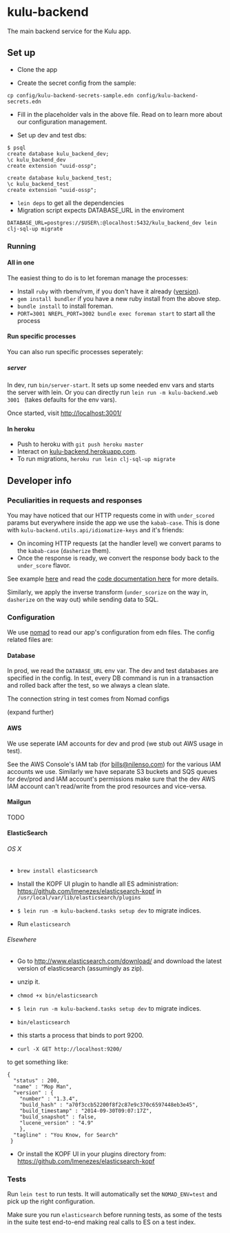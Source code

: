 # kulu-backend

The main backend service for the Kulu app.

## Set up

* Clone the app

* Create the secret config from the sample:
```
cp config/kulu-backend-secrets-sample.edn config/kulu-backend-secrets.edn
```
* Fill in the placeholder vals in the above file. Read on to learn
  more about our configuration management.

* Set up dev and test dbs:
```
$ psql
create database kulu_backend_dev;
\c kulu_backend_dev
create extension "uuid-ossp";

create database kulu_backend_test;
\c kulu_backend_test
create extension "uuid-ossp";
```
* `lein deps` to get all the dependencies
* Migration script expects DATABASE_URL in the enviroment
```
DATABASE_URL=postgres://$USER\:@localhost:5432/kulu_backend_dev lein clj-sql-up migrate
```

### Running

#### All in one

The easiest thing to do is to let foreman manage the processes:

+ Install `ruby` with rbenv/rvm, if you don't have it already
  ([version](.ruby-version)).
+ `gem install bundler` if you have a new ruby install from the above step.
+ `bundle install` to install foreman.
+ `PORT=3001 NREPL_PORT=3002 bundle exec foreman start` to start all the process

#### Run specific processes

You can also run specific processes seperately:

##### server
In dev, run `bin/server-start`. It sets up some needed env vars and
starts the server with lein. Or you can directly run `lein run -m kulu-backend.web 3001
` (takes defaults for the env vars).

Once started, visit [http://localhost:3001/](http://localhost:3001/)

#### In heroku

* Push to heroku with `git push heroku master`
* Interact on
  [kulu-backend.herokuapp.com](https://kulu-backend.herokuapp.com).
* To run migrations, `heroku run lein clj-sql-up migrate`

## Developer info

### Peculiarities in requests and responses

You may have noticed that our HTTP requests come in with
`under_scored` params but everywhere inside the app we use the
`kabab-case`. This is done with
`kulu-backend.utils.api/idiomatize-keys` and it's friends:

+ On incoming HTTP requests (at the handler level) we convert params
  to the `kabab-case` (`dasherize` them).
+ Once the response is ready, we convert the response body back to the
  `under_score` flavor.

See example [here](src/kulu_backend/handler.clj) and read the
[code documentation here](src/kulu_backend/utils/api.clj) for more
details.

Similarly, we apply the inverse transform (`under_scorize` on the way
in, `dasherize` on the way out) while sending data to SQL.

### Configuration

We use [nomad](https://github.com/james-henderson/nomad) to read our
app's configuration from edn files. The config related files are:

#### Database

In prod, we read the `DATABASE_URL` env var. The dev and test
databases are specified in the config. In test, every DB command is
run in a transaction and rolled back after the test, so we always a
clean slate.

The connection string in test comes from Nomad configs

(expand further)

#### AWS

We use seperate IAM accounts for dev and prod (we stub out AWS usage
in test).

See the AWS Console's IAM tab (for bills@nilenso.com) for the various
IAM accounts we use. Similarly we have separate S3 buckets and SQS
queues for dev/prod and IAM account's permissions make sure that the
dev AWS IAM account can't read/write from the prod resources and vice-versa.

#### Mailgun

TODO

#### ElasticSearch

###### OS X
+ `brew install elasticsearch`

+ Install the KOPF UI plugin to handle all ES administration: https://github.com/lmenezes/elasticsearch-kopf in `/usr/local/var/lib/elasticsearch/plugins`

+ `$ lein run -m kulu-backend.tasks setup dev` to migrate indices.

+ Run `elasticsearch`

###### Elsewhere

+ Go to http://www.elasticsearch.com/download/ and download the latest version of elasticsearch (assumingly as zip).

+ unzip it.

+ `chmod +x bin/elasticsearch`

+ `$ lein run -m kulu-backend.tasks setup dev` to migrate indices.

+ `bin/elasticsearch`

+ this starts a process that binds to port 9200.

+ `curl -X GET http://localhost:9200/`

to get something like:

    {
      "status" : 200,
      "name" : "Mop Man",
      "version" : {
        "number" : "1.3.4",
        "build_hash" : "a70f3ccb52200f8f2c87e9c370c6597448eb3e45",
        "build_timestamp" : "2014-09-30T09:07:17Z",
        "build_snapshot" : false,
        "lucene_version" : "4.9"
        },
      "tagline" : "You Know, for Search"
     }

+ Or install the KOPF UI in your plugins directory from: https://github.com/lmenezes/elasticsearch-kopf

### Tests

Run `lein test` to run tests. It will automatically set the `NOMAD_ENV=test` and pick up the right configuration.

Make sure you run `elasticsearch` before running tests, as some of the tests in the suite test end-to-end making real calls to ES on a test index.
